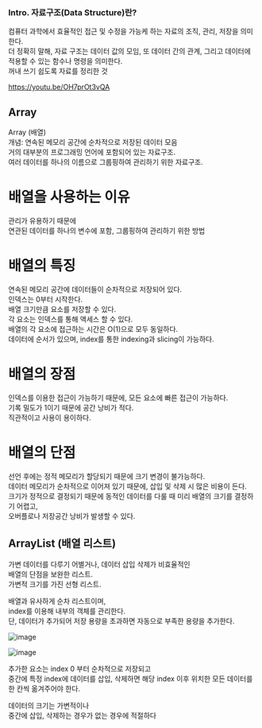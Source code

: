 ### Intro. 자료구조(Data Structure)란?
컴퓨터 과학에서 효율적인 접근 및 수정을 가능케 하는 자료의 조직, 관리, 저장을 의미한다.  
더 정확히 말해, 자료 구조는 데이터 값의 모임, 또 데이터 간의 관계, 그리고 데이터에 적용할 수 있는 함수나 명령을 의미한다.  
꺼내 쓰기 쉽도록 자료를 정리한 것  

https://youtu.be/OH7prOt3vQA    

## Array  
Array (배열)  
개념: 연속된 메모리 공간에 순차적으로 저장된 데이터 모음   
거의 대부분의 프로그래밍 언어에 포함되어 있는 자료구조.  
여러 데이터를 하나의 이름으로 그룹핑하여 관리하기 위한 자료구조.   

# 배열을 사용하는 이유  
관리가 유용하기 때문에  
연관된 데이터를 하나의 변수에 포함, 그룹핑하여 관리하기 위한 방법   

# 배열의 특징  
연속된 메모리 공간에 데이터들이 순차적으로 저장되어 있다.  
인덱스는 0부터 시작한다.   
배열 크기만큼 요소를 저장할 수 있다.  
각 요소는 인덱스를 통해 액세스 할 수 있다.  
배열의 각 요소에 접근하는 시간은 O(1)으로 모두 동일하다.  
데이터에 순서가 있으며, index를 통한 indexing과 slicing이 가능하다.  

# 배열의 장점  
인덱스를 이용한 접근이 가능하기 때문에, 모든 요소에 빠른 접근이 가능하다.  
기록 밀도가 1이기 때문에 공간 낭비가 적다.  
직관적이고 사용이 용이하다.  

# 배열의 단점  
선언 후에는 정적 메모리가 할당되기 때문에 크기 변경이 불가능하다.  
데이터 메모리가 순차적으로 이어져 있기 때문에, 삽입 및 삭제 시 많은 비용이 든다.  
크기가 정적으로 결정되기 때문에 동적인 데이터를 다룰 때 미리 배열의 크기를 결정하기 어렵고,  
오버플로나 저장공간 낭비가 발생할 수 있다.  
  
  
  
## ArrayList (배열 리스트)  
가변 데이터를 다루기 어별거나, 데이터 삽입 삭제가 비효율적인  
배열의 단점을 보완한 리스트.  
가변적 크기를 가진 선형 리스트.

배열과 유사하게 순차 리스트이며,  
index를 이용해 내부의 객체를 관리한다.  
단, 데이터가 추가되어 저장 용량을 초과하면 자동으로 부족한 용량을 추가한다.  
  
  
![image](https://user-images.githubusercontent.com/76094329/236624469-56b21cac-36c9-4305-969e-56c5c34304fe.png)  
  
![image](https://user-images.githubusercontent.com/76094329/236624483-c93686c8-9f00-42fd-9a0e-e014a992f8ef.png)  

추가한 요소는 index 0 부터 순차적으로 저장되고   
중간에 특정 index에 데이터를 삽입, 삭제하면 해당 index 이후 위치한 모든 데이터를 한 칸씩 옮겨주어야 한다.  
  
데이터의 크기는 가변적이나  
중간에 삽입, 삭제하는 경우가 없는 경우에 적절하다  


